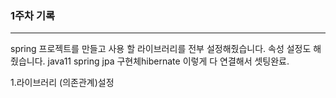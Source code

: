 ### 1주차 기록
---
spring 프로젝트를 만들고 사용 할 라이브러리를 전부 설정해줬습니다. 속성 설정도 해줬습니다. java11 spring jpa 구현체hibernate 이렇게 다 연결해서 셋팅완료.


1.라이브러리 (의존관계)설정
